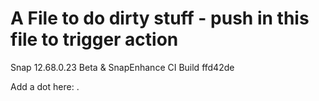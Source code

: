 # A File to do dirty stuff - push in this file to trigger action
Snap 12.68.0.23 Beta & SnapEnhance CI Build ffd42de

Add a dot here: .
